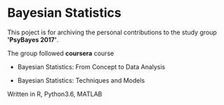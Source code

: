 # Bayesian Statistics

This poject is for archiving the personal contributions to the study group **'PsyBayes 2017'**.

The group followed **coursera** course

+ Bayesian Statistics: From Concept to Data Analysis

+ Bayesian Statistics: Techniques and Models

Written in R, Python3.6, MATLAB
